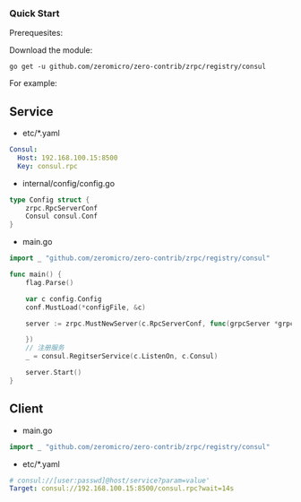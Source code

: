 ### Quick Start

Prerequesites:

Download the module:

```console
go get -u github.com/zeromicro/zero-contrib/zrpc/registry/consul
```

For example:

## Service

- etc/\*.yaml

```yaml
Consul:
  Host: 192.168.100.15:8500
  Key: consul.rpc
```

- internal/config/config.go

```go
type Config struct {
	zrpc.RpcServerConf
	Consul consul.Conf
}
```

- main.go

```go
import _ "github.com/zeromicro/zero-contrib/zrpc/registry/consul"

func main() {
	flag.Parse()

	var c config.Config
	conf.MustLoad(*configFile, &c)

	server := zrpc.MustNewServer(c.RpcServerConf, func(grpcServer *grpc.Server) {

	})
	// 注册服务
	_ = consul.RegitserService(c.ListenOn, c.Consul)

	server.Start()
}
```

## Client

- main.go

```go
import _ "github.com/zeromicro/zero-contrib/zrpc/registry/consul"
```

- etc/\*.yaml

```yaml
# consul://[user:passwd]@host/service?param=value'
Target: consul://192.168.100.15:8500/consul.rpc?wait=14s
```
